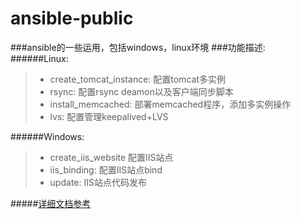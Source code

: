 # ansible-public
###ansible的一些运用，包括windows，linux环境
###功能描述:
######Linux:
>* create_tomcat_instance: 配置tomcat多实例
>* rsync: 配置rsync deamon以及客户端同步脚本
>* install_memcached: 部署memcached程序，添加多实例操作
>* lvs: 配置管理keepalived+LVS

######Windows:
>* create_iis_website 配置IIS站点
>* iis_binding: 配置IIS站点bind
>* update: IIS站点代码发布

#####[详细文档参考](https://github.com/BenMo158/ansible-public/tree/master/docs)
